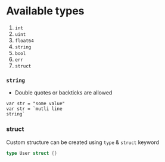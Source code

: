 # Available types

1. `int`
2. `uint`
3. `float64`
4. `string`
5. `bool`
6. `err`
7. `struct`


### `string`

- Double quotes or backticks are allowed
```
var str = "some value"
var str = `mutli line 
string`
```

### struct

Custom structure can be created using `type` & `struct` keyword

```go
type User struct {}
```









